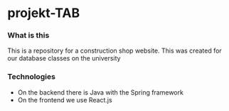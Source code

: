 # projekt-TAB
### What is this
This is a repository for a construction shop website.
This was created for our database classes on the university

### Technologies
- On the backend there is Java with the Spring framework
- On the frontend we use React.js
